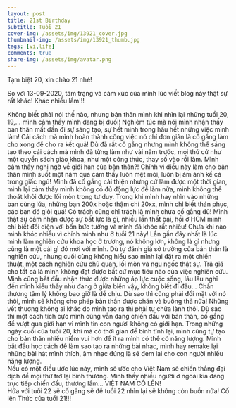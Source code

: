 ```yaml
---
layout: post
title: 21st Birthday
subtitle: Tuổi 21
cover-img: /assets/img/13921_cover.jpg
thumbnail-img: /assets/img/13921_thumb.jpg
tags: [vi,life]
comments: true
share-img: /assets/img/avatar.png
---
```


Tạm biệt 20, xin chào 21 nhé!<br>

So với 13-09-2020, tâm trạng và cảm xúc của mình lúc viết blog này thật sự rất khác! Khác nhiều lắm!!!<br>

Không biết phải nói thế nào, nhưng bản thân mình khi nhìn lại những tuổi 20, 19,... mình cảm thấy mình đang bị đuối! Nghiêm túc mà nói mình nhận thấy bản thân mất dần đi sự sáng tạo, sự hết mình trong hầu hết những việc mình làm! Cái cách mà mình hoàn thành công việc nó chỉ đơn giản là cố gắng làm cho xong để cho ra kết quả! Dù đã rất cố gắng nhưng mình không thể sáng tạo theo cái cách mà mình đã từng làm như vài năm trước, mọi thứ cứ như một quyển sách giáo khoa, như một công thức, thay số vào rồi làm. Mình cảm thấy nghi ngờ về giới hạn của bản thân?! Chính vì điều này làm cho bản thân mình suốt một năm qua cảm thấy luôn mệt mỏi, luôn bị ám ảnh kể cả trong giấc ngủ! Mình đã cố gắng cải thiện nhưng cứ làm được một thời gian, mình lại cảm thấy mình không có đủ động lực để làm nữa, mình không thể thoát khỏi được lối mòn trong tư duy. Trong khi mình hay nhìn vào những bạn cùng lứa, những bạn 200x hoặc thậm chí 20xx, mình chỉ biết thán phục, các bạn đó giỏi quá! Có trách cũng chỉ trách là mình chưa cố gắng đủ! Mình thật sự cảm nhận được sự bất lực là gì, nhiều lần thất bại, hồi ở HCM mình chỉ biết đối diện với bốn bức tường và mình đã khóc rất nhiều! Chưa khi nào mình khóc nhiều vì chính mình như ở tuổi 21 này! Lần gần đây nhất là lúc mình làm nghiên cứu khoa học ở trường, nó không lớn, không là gì nhưng cũng là một cái gì đó mới với mình. Dù tự đánh giá sở trường của bản thân là nghiên cứu, nhưng cuối cùng không hiểu sao mình lại đặt ra một chiến thuật, một cách nghiên cứu chủ quan, lối mòn và ngu ngốc thật sự. Trả giá cho tất cả là mình không đạt được bất cứ mục tiêu nào của việc nghiên cứu. Mình cũng bắt đầu nhận thức được những áp lực cuộc sống, lâu lâu nghĩ đến mình kiểu thấy như đang ở giữa biển vậy, không biết đi đâu... Chấn thương tâm lý không bao giờ là dễ chịu. Dù sao thì cũng phải đối mặt với nó thôi, mình sẽ không cho phép bản thân được chán và buông thả nữa! Những vết thương không ai khác do mình tạo ra thì phải tự chữa lành thôi. Dù sao thì một cách tích cực mình cũng vẫn đang chiến đấu với bản thân, cố gắng để vượt qua giới hạn vì mình tin con người không có giới hạn. Trong những ngày cuối của tuổi 20, khi mà có thời gian để bình tĩnh lại, mình cũng tự tạo cho bản thân nhiều niềm vui hơn để ít ra mình có thể có năng lượng. Mình bắt đầu học cách để làm sao tạo ra những bài nhạc, mình hay remake lại những bài hát mình thích, âm nhạc đúng là sẽ đem lại cho con người nhiều năng lượng.<br>
Nếu có một điều ước lúc này, mình sẽ ước cho Việt Nam sẽ chiến thắng đại dịch để mọi thứ trở lại bình thường. Mình thấy nhiều người ở ngoài kia đang trực tiếp chiến đấu, thương lắm... VIỆT NAM CỐ LÊN! <br>
Hứa với tuổi 22 sẽ cố gắng sẽ để tuổi 22 nhìn lại sẽ không còn buồn nữa! Cố lên Thức của tuổi 21!!!<br>
